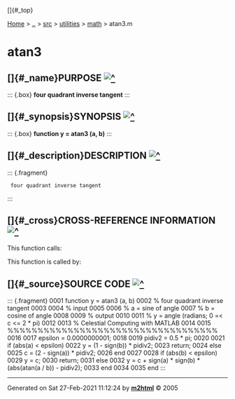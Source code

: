 []{#_top}

<div>

[Home](../../../../index.html) \> [..](#) \> [src](#) \> [utilities](#)
\> [math](index.html) \> atan3.m

</div>

# atan3

## []{#_name}PURPOSE [![\^](../../../../up.png)](#_top)

::: {.box}
**four quadrant inverse tangent**
:::

## []{#_synopsis}SYNOPSIS [![\^](../../../../up.png)](#_top)

::: {.box}
**function y = atan3 (a, b)**
:::

## []{#_description}DESCRIPTION [![\^](../../../../up.png)](#_top)

::: {.fragment}
``` {.comment}
 four quadrant inverse tangent
```
:::

## []{#_cross}CROSS-REFERENCE INFORMATION [![\^](../../../../up.png)](#_top)

This function calls:

This function is called by:

## []{#_source}SOURCE CODE [![\^](../../../../up.png)](#_top)

::: {.fragment}
    0001 function y = atan3 (a, b)
    0002 % four quadrant inverse tangent
    0003 
    0004 % input
    0005 
    0006 %  a = sine of angle
    0007 %  b = cosine of angle
    0008 
    0009 % output
    0010 
    0011 %  y = angle (radians; 0 =< c <= 2 * pi)
    0012 
    0013 % Celestial Computing with MATLAB
    0014 
    0015 %%%%%%%%%%%%%%%%%%%%%%%%%%%%%%%%%%%
    0016 
    0017 epsilon = 0.0000000001;
    0018 
    0019 pidiv2 = 0.5 * pi;
    0020 
    0021 if (abs(a) < epsilon)
    0022    y = (1 - sign(b)) * pidiv2;
    0023    return;
    0024 else
    0025    c = (2 - sign(a)) * pidiv2;
    0026 end
    0027 
    0028 if (abs(b) < epsilon)
    0029    y = c;
    0030    return;
    0031 else
    0032    y = c + sign(a) * sign(b) * (abs(atan(a / b)) - pidiv2);
    0033 end
    0034 
    0035 end
:::

------------------------------------------------------------------------

Generated on Sat 27-Feb-2021 11:12:24 by
**[m2html](http://www.artefact.tk/software/matlab/m2html/ "Matlab Documentation in HTML")**
© 2005
